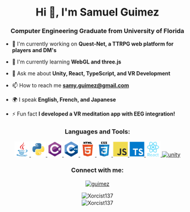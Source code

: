 <h1 align="center">Hi 👋, I'm Samuel Guimez</h1>
<h3 align="center">Computer Engineering Graduate from University of Florida</h3>

- 🔭 I'm currently working on **Quest-Net, a TTRPG web platform for players and DM's**

- 🌱 I'm currently learning **WebGL and three.js**

- 💬 Ask me about **Unity, React, TypeScript, and VR Development**

- 📫 How to reach me **samy.guimez@gmail.com**

- 🌍 I speak **English, French, and Japanese**

- ⚡ Fun fact **I developed a VR meditation app with EEG integration!**

<h3 align="center">Languages and Tools:</h3>
<p align="center">
  <a href="https://www.java.com" target="_blank" rel="noreferrer">
    <img src="https://raw.githubusercontent.com/devicons/devicon/master/icons/java/java-original.svg" alt="java" width="40" height="40"/>
  </a>
  <a href="https://www.python.org" target="_blank" rel="noreferrer">
    <img src="https://raw.githubusercontent.com/devicons/devicon/master/icons/python/python-original.svg" alt="python" width="40" height="40"/>
  </a>
  <a href="https://www.w3schools.com/cs/" target="_blank" rel="noreferrer">
    <img src="https://raw.githubusercontent.com/devicons/devicon/master/icons/csharp/csharp-original.svg" alt="csharp" width="40" height="40"/>
  </a>
  <a href="https://www.w3schools.com/cpp/" target="_blank" rel="noreferrer">
    <img src="https://raw.githubusercontent.com/devicons/devicon/master/icons/cplusplus/cplusplus-original.svg" alt="cplusplus" width="40" height="40"/>
  </a>
  <a href="https://www.w3.org/html/" target="_blank" rel="noreferrer">
    <img src="https://raw.githubusercontent.com/devicons/devicon/master/icons/html5/html5-original-wordmark.svg" alt="html5" width="40" height="40"/>
  </a>
  <a href="https://www.w3schools.com/css/" target="_blank" rel="noreferrer">
    <img src="https://raw.githubusercontent.com/devicons/devicon/master/icons/css3/css3-original-wordmark.svg" alt="css3" width="40" height="40"/>
  </a>
  <a href="https://developer.mozilla.org/en-US/docs/Web/JavaScript" target="_blank" rel="noreferrer">
    <img src="https://raw.githubusercontent.com/devicons/devicon/master/icons/javascript/javascript-original.svg" alt="javascript" width="40" height="40"/>
  </a>
  <a href="https://www.typescriptlang.org/" target="_blank" rel="noreferrer">
    <img src="https://raw.githubusercontent.com/devicons/devicon/master/icons/typescript/typescript-original.svg" alt="typescript" width="40" height="40"/>
  </a>
  <a href="https://reactjs.org/" target="_blank" rel="noreferrer">
    <img src="https://raw.githubusercontent.com/devicons/devicon/master/icons/react/react-original-wordmark.svg" alt="react" width="40" height="40"/>
  </a>
  <a href="https://unity.com/" target="_blank" rel="noreferrer">
    <img src="https://www.vectorlogo.zone/logos/unity3d/unity3d-icon.svg" alt="unity" width="40" height="40"/>
  </a>
</p>

<h3 align="center">Connect with me:</h3>
<p align="center">
  <a href="https://linkedin.com/in/guimez" target="_blank">
    <img align="center" src="https://raw.githubusercontent.com/rahuldkjain/github-profile-readme-generator/master/src/images/icons/Social/linked-in-alt.svg" alt="guimez" height="30" width="40" />
  </a>
</p>

<div align="center">
  <img align="center" src="https://github-readme-stats.vercel.app/api/top-langs/?username=Xorcist137&layout=compact&langs_count=10&theme=dark" alt="Xorcist137" />
</div>

<div align="center">
  <img align="center" src="https://github-readme-stats.vercel.app/api?username=Xorcist137&show_icons=true&theme=dark&locale=en" alt="Xorcist137" />
</div>
